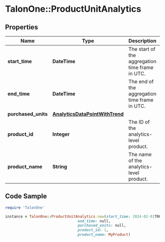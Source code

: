 # TalonOne::ProductUnitAnalytics

## Properties

Name | Type | Description | Notes
------------ | ------------- | ------------- | -------------
**start_time** | **DateTime** | The start of the aggregation time frame in UTC. | 
**end_time** | **DateTime** | The end of the aggregation time frame in UTC. | 
**purchased_units** | [**AnalyticsDataPointWithTrend**](AnalyticsDataPointWithTrend.md) |  | 
**product_id** | **Integer** | The ID of the analytics-level product. | 
**product_name** | **String** | The name of the analytics-level product. | 

## Code Sample

```ruby
require 'TalonOne'

instance = TalonOne::ProductUnitAnalytics.new(start_time: 2024-02-01T00:00Z,
                                 end_time: null,
                                 purchased_units: null,
                                 product_id: 1,
                                 product_name: MyProduct)
```


